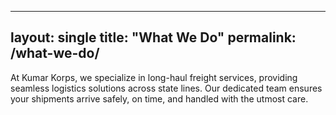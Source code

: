 
---
layout: single
title: "What We Do"
permalink: /what-we-do/
---

At Kumar Korps, we specialize in long-haul freight services, providing seamless logistics solutions across state lines.
Our dedicated team ensures your shipments arrive safely, on time, and handled with the utmost care.
